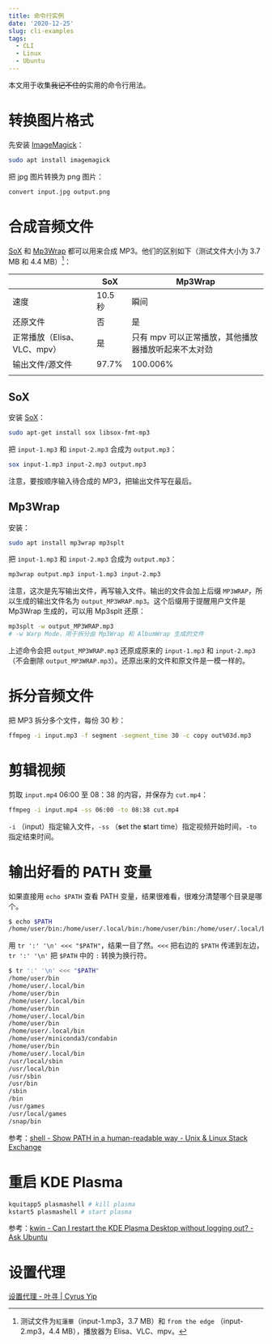 ```yaml
---
title: 命令行实例
date: '2020-12-25'
slug: cli-examples
tags:
  - CLI
  - Linux
  - Ubuntu
---
```


<!--more-->

本文用于收集~~我记不住的~~实用的命令行用法。

# 转换图片格式

先安装 [ImageMagick](https://imagemagick.org/)：

```bash
sudo apt install imagemagick
```

把 jpg 图片转换为 png 图片：

```bash
convert input.jpg output.png
```

# 合成音频文件

[SoX](http://sox.sourceforge.net/) 和 [Mp3Wrap](http://mp3wrap.sourceforge.net/) 都可以用来合成 MP3。他们的区别如下（测试文件大小为 3.7 MB 和 4.4 MB）[^env]：

|                             | SoX                                             | Mp3Wrap                                             |
| --------------------------- | ----------------------------------------------- | --------------------------------------------------- |
| 速度                        | 10.5 秒                                         | 瞬间                                                |
| 还原文件                    | 否                                              | 是                                                  |
| 正常播放（Elisa、VLC、mpv） | 是                                              | 只有 mpv 可以正常播放，其他播放器播放听起来不太对劲 |
| 输出文件/源文件         | 97.7%<!--8,278,912 / (3,899,155 + 4,575,372)--> | 100.006%<!--8,475,040 / (3,899,155 + 4,575,372)-->  |
|                             |                                                 |                                                     |

[^env]: 测试文件为`紅蓮華`（input-1.mp3，3.7 MB）和 `from the edge` （input-2.mp3，4.4 MB），播放器为 Elisa、VLC、mpv。

## SoX

安装 [SoX](http://sox.sourceforge.net/)：

```bash
sudo apt-get install sox libsox-fmt-mp3
```

把 `input-1.mp3` 和 `input-2.mp3` 合成为 `output.mp3`：

```bash
sox input-1.mp3 input-2.mp3 output.mp3
```

注意，要按顺序输入待合成的 MP3，把输出文件写在最后。

## Mp3Wrap

安装：

```bash
sudo apt install mp3wrap mp3splt
```

把 `input-1.mp3` 和 `input-2.mp3` 合成为 `output.mp3`：

```bash
mp3wrap output.mp3 input-1.mp3 input-2.mp3
```

注意，这次是先写输出文件，再写输入文件。输出的文件会加上后缀 `MP3WRAP`，所以生成的输出文件名为 `output_MP3WRAP.mp3`。这个后缀用于提醒用户文件是 Mp3Wrap 生成的，可以用 Mp3splt 还原：

```bash
mp3splt -w output_MP3WRAP.mp3
# -w Warp Mode，用于拆分由 Mp3Wrap 和 AlbumWrap 生成的文件
```

上述命令会把 `output_MP3WRAP.mp3` 还原成原来的 `input-1.mp3` 和 `input-2.mp3`（不会删除 `output_MP3WRAP.mp3`）。还原出来的文件和原文件是一模一样的。

# 拆分音频文件

把 MP3 拆分多个文件，每份 30 秒：

```bash
ffmpeg -i input.mp3 -f segment -segment_time 30 -c copy out%03d.mp3
```

# 剪辑视频

剪取 `input.mp4` 06:00 至 08：38 的内容，并保存为 `cut.mp4`：

```bash
ffmpeg -i input.mp4 -ss 06:00 -to 08:38 cut.mp4
```

`-i` （input）指定输入文件，`-ss` （**s**et the **s**tart time）指定视频开始时间，`-to` 指定结束时间。

# 输出好看的 PATH 变量

如果直接用 `echo $PATH` 查看 PATH 变量，结果很难看，很难分清楚哪个目录是哪个。

```bash
$ echo $PATH
/home/user/bin:/home/user/.local/bin:/home/user/bin:/home/user/.local/bin:/home/user/bin:/home/user/.local/bin:/home/user/bin:/home/user/.local/bin:/home/user/miniconda3/condabin:/home/user/bin:/home/user/.local/bin:/usr/local/sbin:/usr/local/bin:/usr/sbin:/usr/bin:/sbin:/bin:/usr/games:/usr/local/games:/snap/bin
```

用 `tr ':' '\n' <<< "$PATH"`，结果一目了然。`<<<` 把右边的 `$PATH` 传递到左边，`tr ':' '\n'` 把 `$PATH` 中的 `:` 转换为换行符。

```bash
$ tr ':' '\n' <<< "$PATH"
/home/user/bin
/home/user/.local/bin
/home/user/bin
/home/user/.local/bin
/home/user/bin
/home/user/.local/bin
/home/user/bin
/home/user/.local/bin
/home/user/miniconda3/condabin
/home/user/bin
/home/user/.local/bin
/usr/local/sbin
/usr/local/bin
/usr/sbin
/usr/bin
/sbin
/bin
/usr/games
/usr/local/games
/snap/bin
```

参考：[shell - Show PATH in a human-readable way - Unix & Linux Stack Exchange](https://unix.stackexchange.com/a/80153/447708)

# 重启 KDE Plasma

```bash
kquitapp5 plasmashell # kill plasma
kstart5 plasmashell # start plasma
```

参考：[kwin - Can I restart the KDE Plasma Desktop without logging out? - Ask Ubuntu](https://askubuntu.com/a/481738/1154635)

# 设置代理

[设置代理 - 叶寻 | Cyrus Yip](/post/2021/03/24/configure-proxy/)

